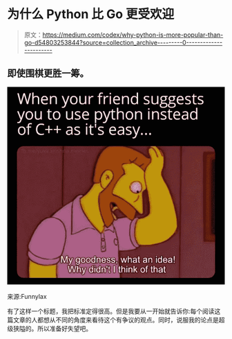 # 为什么 Python 比 Go 更受欢迎

> 原文：<https://medium.com/codex/why-python-is-more-popular-than-go-d54803253844?source=collection_archive---------0----------------------->

## 即使围棋更胜一筹。

![](img/f4ce8b1f4c27a12e2a066c7e19740f62.png)

来源:Funnylax

有了这样一个标题，我把标准定得很高。但是我要从一开始就告诉你:每个阅读这篇文章的人都想从不同的角度来看待这个有争议的观点。同时，说服我的论点是超级狭隘的。所以准备好失望吧。
